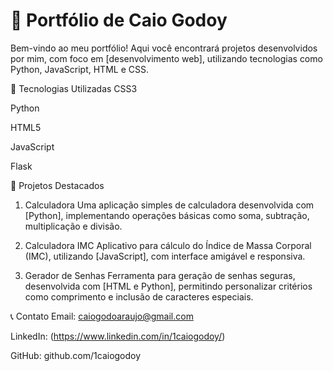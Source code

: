 # 💼 Portfólio de Caio Godoy

Bem-vindo ao meu portfólio! Aqui você encontrará projetos desenvolvidos por mim, com foco em [desenvolvimento web], utilizando tecnologias como Python, JavaScript, HTML e CSS.

🚀 Tecnologias Utilizadas
CSS3

Python

HTML5

JavaScript

Flask

📂 Projetos Destacados
1. Calculadora
Uma aplicação simples de calculadora desenvolvida com [Python], implementando operações básicas como soma, subtração, multiplicação e divisão.

2. Calculadora IMC
Aplicativo para cálculo do Índice de Massa Corporal (IMC), utilizando [JavaScript], com interface amigável e responsiva.

3. Gerador de Senhas
Ferramenta para geração de senhas seguras, desenvolvida com [HTML e Python], permitindo personalizar critérios como comprimento e inclusão de caracteres especiais.

📞 Contato
Email: caiogodoaraujo@gmail.com

LinkedIn: (https://www.linkedin.com/in/1caiogodoy/)

GitHub: github.com/1caiogodoy

